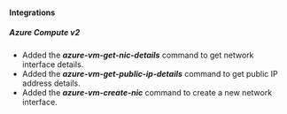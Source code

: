 #### Integrations
##### Azure Compute v2
- Added the ***azure-vm-get-nic-details*** command to get network interface details.
- Added the ***azure-vm-get-public-ip-details*** command to get public IP address details.
- Added the ***azure-vm-create-nic*** command to create a new network interface.
